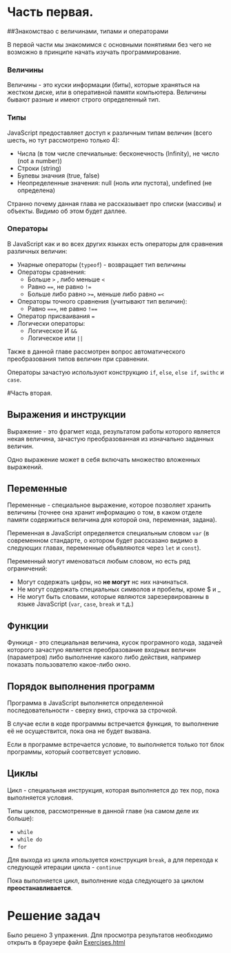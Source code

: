 # Часть первая. 
##Знакомствао с величинами, типами и операторами

В первой части мы знакомимся с основными понятиями без чего не возможно в принципе начать изучать программирование.

### Величины
Величины - это куски информации (биты), которые храняться на жестком диске, или в оперативной памяти компьютера. Величины бывают разные и имеют строго определенный тип.

### Типы
JavaScript предоставляет доступ к различным типам величин (всего шесть, но тут рассмотрено только 4):
 * Числа (в том числе спечиальные: бесконечность (Infinity), не число (not a number))
 * Строки (string)
 * Булевы значния (true, false)
 * Неопределенные значения: null (ноль или пустота), undefined (не определена)
 
 Странно почему данная глава не рассказывает про списки (массивы) и объекты. Видимо об этом будет даллее.
 
 ### Операторы
В JavaScript как и во всех других языках есть операторы для сравнения различных величин:
 * Унарные операторы (`typeof`) - возвращает тип величины
 * Операторы сравнения:
    * Больше `>` , либо меньше `<` 
    * Равно `==`, не равно `!=`
    * Больше либо равно `>=`, меньше либо равно `=<`
* Операторы точного сравнения (учитывают тип величин):
    * Равно `===`, не равно `!==`
* Оператор присваивания `=`
* Логически операторы:
    * Логическое И `&&`
    * Логическое или `||`

Также в данной главе рассмотрен вопрос автоматического преобразования типов величин при сравнении.

Операторы зачастую используют конструкцию `if`, `else`, `else if`, `swithc` и `case`.
 
 #Часть вторая.
 ## Выражения и инструкции
 Выражение - это фрагмет кода, результатом работы которого является некая величина, зачастую преобразованная из изначально заданных величин.
 
Одно выражение может в себя включать множество вложенных выражений.

## Переменные 
Переменные - специальное выражение, которое позволяет хранить величины (точнее она хранит информацию о том, в каком отделе памяти содержиться величина для которой она, переменная, задана).

Переменная в JavaScript определяется специальным словом `var` (в современном стандарте, о котором будет рассказано видимо в следующих главах, переменные объявляются через `let` и `const`).
 
 Переменный могут именоваться любым словом, но есть ряд ограничений:
* Могут содержать цифры, но **не могут** нс них начинаться.
* Не могут содержать специальных символов и пробелы, кроме $ и _
* Не могут быть словами, которые являются зарезервированны в языке JavaScript (`var`, `case`, `break` и т.д.)

## Функции
Функиця - это специальная величина, кусок програмного кода, задачей которого зачастую является преобразование входных величин (параметров) либо выполнение какого либо действия, например показать пользователю какое-либо окно.

## Порядок выполнения программ
Программа в JavaScript выполняется определенной последовательности - сверху вниз, строчка за строчкой.
 
 В случае если в коде программы встречается функция, то выполнение её не осуществится, пока она не будет вызвана.
  
Если в программе встречается условие, то выполняется только тот блок программы, который соответсвует условию. 

## Циклы 
Цикл - специальная инструкция, которая выполняется до тех пор, пока выполняется условия.

Типы циклов, рассмотренные в данной главе (на самом деле их больше):
* `while`
* `while do`
* `for`

Для выхода из цикла ипользуется конструкция `break`, а для перехода к следующей итерации цикла - `continue`

Пока выполняется цикл, выполнение кода следующего за циклом **преостанавливается**.

# Решение задач

Было решено 3 упражения. Для просмотра результатов необходимо открыть в браузере файл [Exercises.html](Exercises.html)





 
 